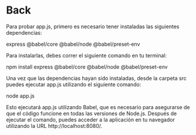 # Back
Para probar app.js, primero es necesario tener instaladas las siguientes dependencias:

express
@babel/core
@babel/node
@babel/preset-env

Para instalarlas, debes correr el siguiente comando en tu terminal:

npm install express @babel/core @babel/node @babel/preset-env

Una vez que las dependencias hayan sido instaladas, desde la carpeta src puedes ejecutar app.js utilizando el siguiente comando:

node app.js

Esto ejecutará app.js utilizando Babel, que es necesario para asegurarse de que el código funcione en todas las versiones de Node.js. Después de ejecutar el comando, puedes acceder a la aplicación en tu navegador utilizando la URL http://localhost:8080/.

